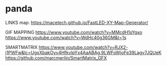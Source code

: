 # panda

LINKS
map: https://macetech.github.io/FastLED-XY-Map-Generator/

GIF MAPPING
https://www.youtube.com/watch?v=MMcdH1sYgxo
https://www.youtube.com/watch?v=WdHc40g36GM&t=1s

SMARTMATRIX
https://www.youtube.com/watch?v=RJX2-j1PWFw&lc=UgxXbakOyv4HfkvlpYx4AaABAg.9LWFoWjoFe39Lagy7JQUeK
https://github.com/marcmerlin/SmartMatrix_GFX

